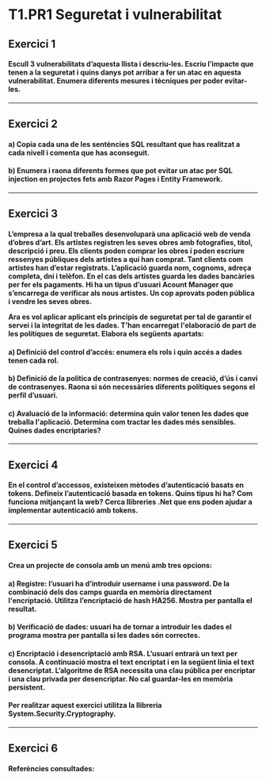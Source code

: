 # T1.PR1 Seguretat i vulnerabilitat

## Exercici 1

<h4> Escull 3 vulnerabilitats d’aquesta llista i descriu-les. Escriu l’impacte que tenen 
a la seguretat i quins danys pot arribar a fer un atac en aquesta vulnerabilitat. Enumera 
diferents mesures i tècniques per poder evitar-les.</h4>

-------------

## Exercici 2

<h4> a) Copia cada una de les sentències SQL resultant que has realitzat a cada nivell i 
comenta que has aconseguit.</h4>
<h4> b) Enumera i raona diferents formes que pot evitar un atac per SQL injection en 
projectes fets amb Razor Pages i Entity Framework.</h4>

-------------

## Exercici 3

<h4>L’empresa a la qual treballes desenvoluparà una aplicació web de venda d’obres 
d’art. Els artistes registren les seves obres amb fotografies, títol, descripció i preu. 
Els clients poden comprar les obres i poden escriure ressenyes públiques dels artistes 
a qui han comprat. Tant clients com artistes han d’estar registrats. L’aplicació guarda 
nom, cognoms, adreça completa, dni i telèfon. En el cas dels artistes guarda les dades 
bancàries per fer els pagaments. Hi ha un tipus d’usuari Acount Manager que s’encarrega 
de verificar als nous artistes. Un cop aprovats poden pública i vendre les seves obres.

Ara es vol aplicar aplicant els principis de seguretat per tal de garantir el servei 
i la integritat de les dades. T’han encarregat l'elaboració de part de les polítiques 
de seguretat. Elabora els següents apartats:</h4>

<h4>a) Definició del control d’accés: enumera els rols  i quin accés a dades tenen cada 
rol.</h4>
<h4>b) Definició de la política de contrasenyes: normes de creació, d’ús i canvi de 
contrasenyes. Raona si són necessàries diferents polítiques segons el perfil d’usuari.</h4>
<h4>c) Avaluació de la informació: determina quin valor tenen les dades que treballa 
l'aplicació. Determina com tractar les dades més sensibles. Quines dades encriptaries?</h4>

-------------

## Exercici 4

<h4>En el control d’accessos, existeixen mètodes d’autenticació basats en tokens. Defineix 
l’autenticació basada en tokens. Quins tipus hi ha? Com funciona mitjançant la web? Cerca 
llibreries .Net que ens poden ajudar a implementar autenticació amb tokens.</h4>

-------------

## Exercici 5

<h4>Crea un projecte de consola amb un menú amb tres opcions: </h4>

<h4>a) Registre: l’usuari ha d’introduir username i una password. De la combinació dels dos 
camps guarda en memòria directament l'encriptació. Utilitza l’encriptació de hash HA256. 
Mostra per pantalla el resultat.</h4>

<h4>b) Verificació de dades: usuari ha de tornar a introduir les dades el programa 
mostra per pantalla si les dades són correctes.</h4>

<h4>c) Encriptació i desencriptació amb RSA. L’usuari entrarà un text per consola. A 
continuació mostra el text encriptat i en la següent línia el text desencriptat. 
L’algoritme de RSA necessita una clau pública per encriptar i una clau privada per 
desencriptar. No cal guardar-les en memòria persistent.</h4>

<h4>Per realitzar aquest exercici utilitza la llibreria System.Security.Cryptography.</h4>

-------------

## Exercici 6

#### Referències consultades: